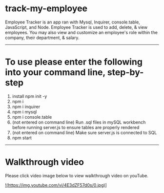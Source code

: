 # track-my-employee

Employee Tracker is an app ran with Mysql, Inquirer, console.table, JavaScript, and Node. Employee Tracker is used to add, delete, & view employees. You may also view and customize an employee's role within the company, their department, & salary. 

--------------------------------------------------

# To use please enter the following into your command line, step-by-step
1. install npm init -y
2. npm i
3. npm i inquirer
4. npm i mysql
5. npm i console.table
6. (not entered on command line) Run .sql files in mySQL workbench before running server.js to ensure tables are properly rendered
7. (not entered on command line) Make sure server.js is connected to SQL
9. npm start

--------------------------------------------------

# Walkthrough video

Please click video image below to view walkthrough video on youTube.

[!(https://img.youtube.com/vi/4E3dZF57d0s/0.jpg)](https://www.youtube.com/watch?v=4E3dZF57d0s)]
